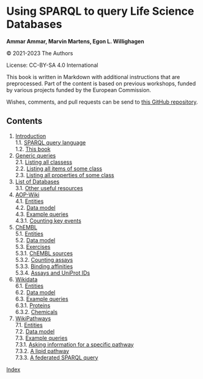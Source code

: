 # Using SPARQL to query Life Science Databases

**Ammar Ammar, Marvin Martens, Egon L. Willighagen**

© 2021-2023 The Authors

License: CC-BY-SA 4.0 International

This book is written in Markdown with additional instructions that are preprocessed.
Part of the content is based on previous workshops, funded by various projects
funded by the European Commission.

Wishes, comments, and pull requests can be send to
[this GitHub repository](https://github.com/BiGCAT-UM/PRA3006-SPARQL/).

## Contents

1. [Introduction](intro.md) <br />
1.1. [SPARQL query language](intro.md#sparql-query-language) <br />
1.2. [This book](intro.md#this-book) <br />
2. [Generic queries](generic.md) <br />
2.1. [Listing all classess](generic.md#listing-all-classess) <br />
2.2. [Listing all items of some class](generic.md#listing-all-items-of-some-class) <br />
2.3. [Listing all properties of some class](generic.md#listing-all-properties-of-some-class) <br />
3. [List of Databases](list.md) <br />
3.1. [Other useful resources](list.md#other-useful-resources) <br />
4. [AOP-Wiki](aopwiki.md) <br />
4.1. [Entities](aopwiki.md#entities) <br />
4.2. [Data model](aopwiki.md#data-model) <br />
4.3. [Example queries](aopwiki.md#example-queries) <br />
4.3.1. [Counting key events](aopwiki.md#counting-key-events) <br />
5. [ChEMBL](chembl.md) <br />
5.1. [Entities](chembl.md#entities) <br />
5.2. [Data model](chembl.md#data-model) <br />
5.3. [Exercises](chembl.md#exercises) <br />
5.3.1. [ChEMBL sources](chembl.md#chembl-sources) <br />
5.3.2. [Counting assays](chembl.md#counting-assays) <br />
5.3.3. [Binding affinities](chembl.md#binding-affinities) <br />
5.3.4. [Assays and UniProt IDs](chembl.md#assays-and-uniprot-ids) <br />
6. [Wikidata](wikidata.md) <br />
6.1. [Entities](wikidata.md#entities) <br />
6.2. [Data model](wikidata.md#data-model) <br />
6.3. [Example queries](wikidata.md#example-queries) <br />
6.3.1. [Proteins](wikidata.md#proteins) <br />
6.3.2. [Chemicals](wikidata.md#chemicals) <br />
7. [WikiPathways](wikipathways.md) <br />
7.1. [Entities](wikipathways.md#entities) <br />
7.2. [Data model](wikipathways.md#data-model) <br />
7.3. [Example queries](wikipathways.md#example-queries) <br />
7.3.1. [Asking information for a specific pathway](wikipathways.md#asking-information-for-a-specific-pathway) <br />
7.3.2. [A lipid pathway](wikipathways.md#a-lipid-pathway) <br />
7.3.3. [A federated SPARQL query](wikipathways.md#a-federated-sparql-query) <br />

[Index](indexList.md) <br />
